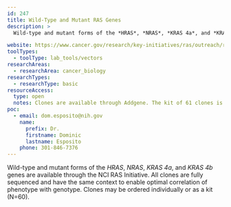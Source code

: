 ```yaml
---
id: 247
title: Wild-Type and Mutant RAS Genes
description: >
  Wild-type and mutant forms of the *HRAS*, *NRAS*, *KRAS 4a*, and *KRAS 4b* genes are available through the NCI RAS Initiative.

website: https://www.cancer.gov/research/key-initiatives/ras/outreach/reference-reagents#3
toolTypes:
  - toolType: lab_tools/vectors
researchAreas:
  - researchArea: cancer_biology
researchTypes:
  - researchType: basic
resourceAccess:
  type: open
  notes: Clones are available through Addgene. The kit of 61 clones is catalog number 1000000089.
poc:
  - email: dom.esposito@nih.gov
    name:
      prefix: Dr.
      firstname: Dominic
      lastname: Esposito
    phone: 301-846-7376
---
```

Wild-type and mutant forms of the *HRAS*, *NRAS*, *KRAS 4a*, and *KRAS 4b* genes are available through the NCI RAS Initiative. All clones are fully sequenced and have the same context to enable optimal correlation of phenotype with genotype. Clones may be ordered individually or as a kit (N=60).
